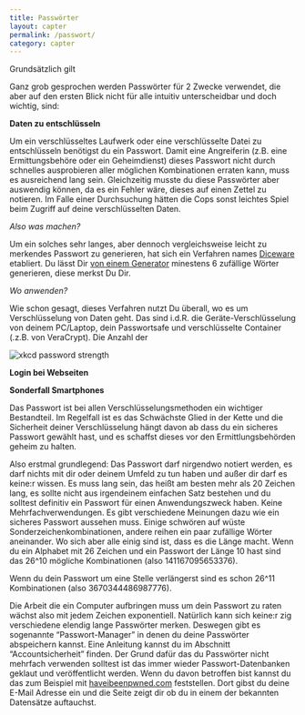 ```yaml
---
title: Passwörter
layout: capter
permalink: /passwort/
category: capter
---
```

Grundsätzlich gilt

Ganz grob gesprochen werden Passwörter für 2 Zwecke verwendet, die aber auf den ersten Blick nicht für alle intuitiv unterscheidbar und doch wichtig, sind: 

**Daten zu entschlüsseln**

Um ein verschlüsseltes Laufwerk oder eine verschlüsselte Datei zu entschlüsseln benötigst du ein Passwort. Damit eine Angreiferin (z.B. eine Ermittungsbehöre oder ein Geheimdienst) dieses Passwort nicht durch schnelles ausprobieren aller möglichen Kombinationen erraten kann, muss es ausreichend lang sein. Gleichzeitig musste du diese Passwörter aber auswendig können, da es ein Fehler wäre, dieses auf einen Zettel zu notieren. Im Falle einer Durchsuchung hätten die Cops sonst leichtes Spiel beim Zugriff auf deine verschlüsselten Daten. 

_Also was machen?_

Um ein solches sehr langes, aber dennoch vergleichsweise leicht zu merkendes Passwort zu generieren, hat sich ein Verfahren names [Diceware](https://de.wikipedia.org/wiki/Diceware) etabliert. Du lässt Dir [von einem Generator](https://www.rempe.us/diceware/#german) minestens 6 zufällige Wörter generieren, diese merkst Du Dir.

_Wo anwenden?_

Wie schon gesagt, dieses Verfahren nutzt Du überall, wo es um Verschlüsselung von Daten geht. Das sind i.d.R. die Geräte-Verschlüsselung von deinem PC/Laptop, dein Passwortsafe und verschlüsselte Container (.z.B. von VeraCrypt). Die Anzahl der 

![xkcd password strength](/assets/password_strength.png "Achtung! Mindestens 6 Wörter verwenden")


**Login bei Webseiten**

**Sonderfall Smartphones**

Das Passwort ist bei allen Verschlüsselungsmethoden ein wichtiger Bestandteil. Im Regelfall ist es das Schwächste Glied in der Kette und die Sicherheit deiner Verschlüsselung hängt davon ab dass du ein sicheres Passwort gewählt hast, und es schaffst dieses vor den Ermittlungsbehörden geheim zu halten. 

Also erstmal grundlegend: Das Passwort darf nirgendwo notiert werden, es darf nichts mit dir oder deinem Umfeld zu tun haben und außer dir darf es keine:r wissen. Es muss lang sein, das heißt am besten mehr als 20 Zeichen lang, es sollte nicht aus irgendeinem einfachen Satz bestehen und du solltest definitiv ein Passwort für einen Anwendungszweck haben. Keine Mehrfachverwendungen. Es gibt verschiedene Meinungen dazu wie ein sicheres Passwort aussehen muss. Einige schwören auf wüste Sonderzeichenkombinationen, andere reihen ein paar zufällige Wörter aneinander. Wo sich aber alle einig sind ist, dass es die Länge macht. Wenn du ein Alphabet mit 26 Zeichen und ein Passwort der Länge 10 hast sind das 26^10 mögliche Kombinationen (also 141167095653376).

Wenn du dein Passwort um eine Stelle verlängerst sind es schon 26^11 Kombinationen (also 3670344486987776). 

Die Arbeit die ein Computer aufbringen muss um dein Passwort zu raten wächst also mit jedem Zeichen exponentiell. Natürlich kann sich keine:r zig verschiedene elendig lange Passwörter merken. Deswegen gibt es sogenannte “Passwort-Manager” in denen du deine Passwörter abspeichern kannst. Eine Anleitung kannst du im Abschnitt “Accountsicherheit” finden. Der Grund dafür das du Passwörter nicht mehrfach verwenden solltest ist das immer wieder Passwort-Datenbanken geklaut und veröffentlicht werden. Wenn du davon betroffen bist kannst du das zum Beispiel mit [haveibeenpwned.com](https://haveibeenpwned.com/) feststellen. Dort gibst du deine E-Mail Adresse ein und die Seite zeigt dir ob du in einem der bekannten Datensätze auftauchst.
